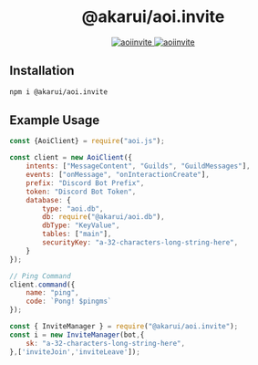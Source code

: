 <h1 align="center">@akarui/aoi.invite</h1>

<p align="center">
  <a href="https://www.npmjs.com/package/@akarui/aoi.invite">
    <img src="https://img.shields.io/npm/v/@akarui/aoi.invite?style=for-the-badge"  alt="aoiinvite"/>
  </a>
  <a href="https://www.npmjs.com/package/@akarui/aoi.invite">
    <img src="https://img.shields.io/npm/dt/@akarui/aoi.invite?style=for-the-badge"  alt="aoiinvite"/>
  </a>

## Installation

```sh
npm i @akarui/aoi.invite
```

## Example Usage

```js
const {AoiClient} = require("aoi.js");

const client = new AoiClient({
    intents: ["MessageContent", "Guilds", "GuildMessages"],
    events: ["onMessage", "onInteractionCreate"],
    prefix: "Discord Bot Prefix",
    token: "Discord Bot Token",
    database: {
        type: "aoi.db",
        db: require("@akarui/aoi.db"),
        dbType: "KeyValue",
        tables: ["main"],
        securityKey: "a-32-characters-long-string-here",
    }
});

// Ping Command
client.command({
    name: "ping",
    code: `Pong! $pingms`
});

const { InviteManager } = require("@akarui/aoi.invite");
const i = new InviteManager(bot,{
    sk: "a-32-characters-long-string-here",
},['inviteJoin','inviteLeave']);
```